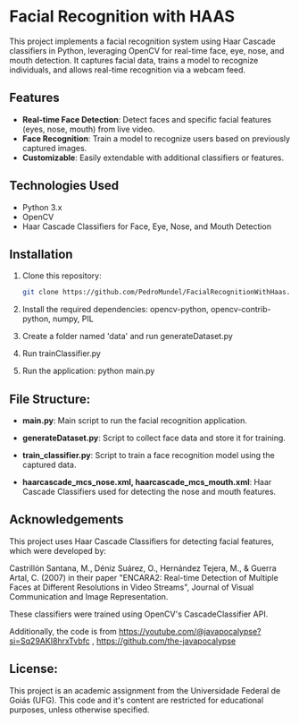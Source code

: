 # Facial Recognition with HAAS

This project implements a facial recognition system using Haar Cascade classifiers in Python, leveraging OpenCV for real-time face, eye, nose, and mouth detection. It captures facial data, trains a model to recognize individuals, and allows real-time recognition via a webcam feed.

## Features

- **Real-time Face Detection**: Detect faces and specific facial features (eyes, nose, mouth) from live video.
- **Face Recognition**: Train a model to recognize users based on previously captured images.
- **Customizable**: Easily extendable with additional classifiers or features.

## Technologies Used

- Python 3.x
- OpenCV
- Haar Cascade Classifiers for Face, Eye, Nose, and Mouth Detection

## Installation

1. Clone this repository:
   ```bash
   git clone https://github.com/PedroMundel/FacialRecognitionWithHaas.git
2. Install the required dependencies:
   opencv-python, opencv-contrib-python, numpy, PIL

3. Create a folder named 'data' and run generateDataset.py
   
4. Run trainClassifier.py

5. Run the application:
   python main.py

## File Structure:

- **main.py**: Main script to run the facial recognition application.

- **generateDataset.py**: Script to collect face data and store it for training.

- **train_classifier.py**: Script to train a face recognition model using the captured data.

- **haarcascade_mcs_nose.xml, haarcascade_mcs_mouth.xml**: Haar Cascade Classifiers used for detecting the nose and mouth features.


## Acknowledgements

This project uses Haar Cascade Classifiers for detecting facial features, which were developed by:

Castrillón Santana, M., Déniz Suárez, O., Hernández Tejera, M., & Guerra Artal, C. (2007) in their paper "ENCARA2: Real-time Detection of Multiple Faces at Different Resolutions in Video Streams", Journal of Visual Communication and Image Representation.

These classifiers were trained using OpenCV's CascadeClassifier API.

Additionally, the code is from https://youtube.com/@javapocalypse?si=Sq29AKI8hrxTvbfc , https://github.com/the-javapocalypse

## License:

This project is an academic assignment from the Universidade Federal de Goiás (UFG). This code and it's content are restricted for educational purposes, unless otherwise specified.
